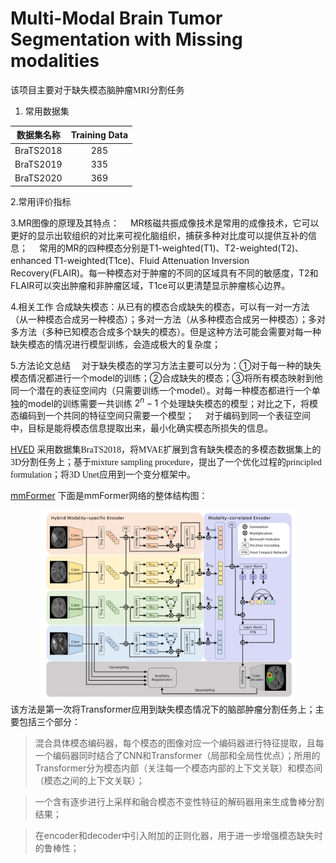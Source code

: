 # Multi-Modal Brain Tumor Segmentation with Missing modalities

<font face=STKaiti>该项目主要对于缺失模态脑肿瘤MRI分割任务</font>
1. 常用数据集

| 数据集名称 | Training Data |
|:---:|:---:|
| BraTS2018 | 285 |
| BraTS2019 | 335 |
| BraTS2020 | 369 |

2.常用评价指标

3.MR图像的原理及其特点：
&emsp;MR核磁共振成像技术是常用的成像技术，它可以更好的显示出软组织的对比来可视化脑组织，捕获多种对比度可以提供互补的信息；
&emsp;常用的MR的四种模态分别是T1-weighted(T1)、T2-weighted(T2)、enhanced T1-weighted(T1ce)、Fluid Attenuation Inversion Recovery(FLAIR)。每一种模态对于肿瘤的不同的区域具有不同的敏感度，T2和FLAIR可以突出肿瘤和非肿瘤区域，T1ce可以更清楚显示肿瘤核心边界。

4.相关工作
合成缺失模态：从已有的模态合成缺失的模态，可以有一对一方法（从一种模态合成另一种模态）；多对一方法（从多种模态合成另一种模态）；多对多方法（多种已知模态合成多个缺失的模态）。但是这种方法可能会需要对每一种缺失模态的情况进行模型训练，会造成极大的复杂度；

5.方法论文总结
&emsp;对于缺失模态的学习方法主要可以分为：①对于每一种的缺失模态情况都进行一个model的训练；②合成缺失的模态；③将所有模态映射到他同一个潜在的表征空间内（只需要训练一个model）。对每一种模态都进行一个单独的model的训练需要一共训练 $2^n-1$ 个处理缺失模态的模型；对比之下，将模态编码到一个共同的特征空间只需要一个模型；
&emsp;对于编码到同一个表征空间中，目标是能将模态信息提取出来，最小化确实模态所损失的信息。

[HVED](https://arxiv.org/abs/1907.11150)
<font face="楷体">采用数据集BraTS2018，将MVAE扩展到含有缺失模态的多模态数据集上的3D分割任务上；基于mixture sampling procedure，提出了一个优化过程的principled formulation；将3D Unet应用到一个变分框架中。</font>

[mmFormer](https://arxiv.org/abs/2206.02425)
下面是mmFormer网络的整体结构图：
<div align=center>
<img src="Materials\pictures\mmformer.png" style="zoom:40%"/><br/>
</div>
该方法是第一次将Transformer应用到缺失模态情况下的脑部肿瘤分割任务上；主要包括三个部分：

>混合具体模态编码器，每个模态的图像对应一个编码器进行特征提取，且每一个编码器同时结合了CNN和Transformer（局部和全局性优点）；所用的Transformer分为模态内部（关注每一个模态内部的上下文关联）和模态间（模态之间的上下文关联）；

>一个含有逐步进行上采样和融合模态不变性特征的解码器用来生成鲁棒分割结果；

>在encoder和decoder中引入附加的正则化器，用于进一步增强模态缺失时的鲁棒性；

&emsp;
&emsp;
&emsp;
&emsp;
&emsp;
&emsp;



